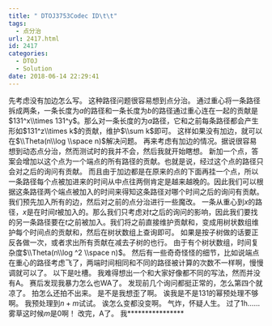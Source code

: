 ```yaml
---
title: " DTOJ3753Codec ID\t\t"
tags:
  - 点分治
url: 2417.html
id: 2417
categories:
  - DTOJ
  - Solution
date: 2018-06-14 22:29:41
---
```


先考虑没有加边怎么写。 这种路径问题很容易想到点分治。 通过重心将一条路径拆成两条，一条长度为$a$的路径和一条长度为$b$的路径通过重心连在一起的贡献是$131^x\\times 131^y$。那么对一条长度的为$a$路径，它和之前每条路径都会产生形如$131^z\\times k$的贡献，维护$\\sum k$即可。 这样如果没有加边，就可以在$\\Theta(n\\log \\space n)$解决问题。 再来考虑有加边的情况。据说很容易想到动态点分治，然而测试时的我并不会，然后我就开始瞎想。 新加一个点，答案会增加以这个点为一个端点的所有路径的贡献。也就是说，经过这个点的路径只会对之后的询问有贡献。 而且由于加边都是在原来的点的下面再挂一个点，所以一条路径每个点被加进来的时间从中点往两侧肯定是越来越晚的。因此我们可以根据这条路径两个端点被加入的时间来得知这条路径对哪个时间之后的询问有贡献。 我们预先加入所有的边，然后对之前的点分治进行一些魔改。 一条从重心到$x$的路径，$x$是在时间$t$被加入的。那么我们只考虑对$t$之后的询问的影响，因此我们要找的另一条路径要在$t$之前被加入。我们将之前直接维护贡献和，变成用树状数组维护每个时间点的贡献和，然后在树状数组上查询即可。 如果是按子树做的话要正反各做一次，或者求出所有贡献在减去子树的也行。 由于有个树状数组，时间复杂度$\\Theta(n\\log ^2 \\space n)$。 然后有一些奇奇怪怪的细节，比如说端点在重心的路径考虑飞了，两端时间相同和不同的路径被计算的次数不一样啊，慢慢调就可以了。 以下是吐槽。 我难得想出一个和大家好像都不同的写法，然而并没有A。 赛后发现我暴力怎么也WA了。 发现前几个询问都挺正常的，怎么第四个就凉了。 拍怎么还拍不出来。 是不是我想歪了啊。 诶我是不是$131$的幂预处理不够啊。 我预处理到$n+m$试试。 诶怎么变都没变啊。 气炸，怀疑人生。 过了1h……雾草这时候$m$是$0$啊！ 改完，A了。 我****************
